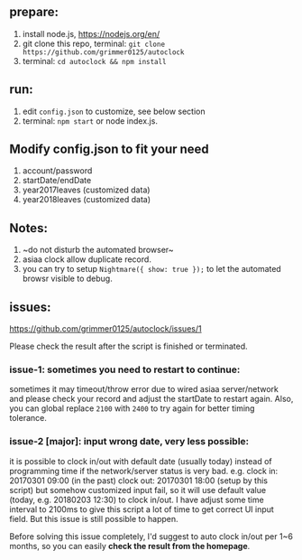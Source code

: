 ## prepare:
1. install node.js, https://nodejs.org/en/
2. git clone this repo, terminal: `git clone https://github.com/grimmer0125/autoclock`
3. terminal: `cd autoclock && npm install`

## run:
1. edit `config.json` to customize, see below section
2. terminal: `npm start` or node index.js.

## Modify config.json to fit your need

1. account/password
2. startDate/endDate
4. year2017leaves (customized data)
3. year2018leaves (customized data)

## Notes:
1. ~do not disturb the automated browser~
2. asiaa clock allow duplicate record.
3. you can try to setup `Nightmare({ show: true });` to let the automated browsr visible to debug.

## issues:
https://github.com/grimmer0125/autoclock/issues/1

Please check the result after the script is finished or terminated.

### issue-1: sometimes you need to restart to continue:

sometimes it may timeout/throw error due to wired asiaa server/network and please check your record and adjust the startDate to restart again. Also, you can global replace `2100` with `2400` to try again for better timing tolerance.

### issue-2 [major]: input wrong date, very less possible:

it is possible to clock in/out with default date (usually today) instead of programming time if the network/server status is very bad. e.g.
clock in: 20170301 09:00 (in the past)
clock out: 20170301 18:00 (setup by this script) but somehow customized input fail, so it will use default value (today, e.g. 20180203 12:30) to clock in/out.
I have adjust some time interval to 2100ms to give this script a lot of time to get correct UI input field. But this issue is still possible to happen.

Before solving this issue completely, I'd suggest to auto clock in/out per 1~6 months, so you can easily **check the result from the homepage**.
